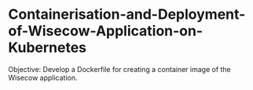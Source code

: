 # Containerisation-and-Deployment-of-Wisecow-Application-on-Kubernetes
Objective: Develop a Dockerfile for creating a container image of the Wisecow application.
